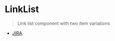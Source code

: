 # LinkList

> Link list component with two item variations

- [JIRA](https://jira.migros.net/browse/MIDUWEB-147)